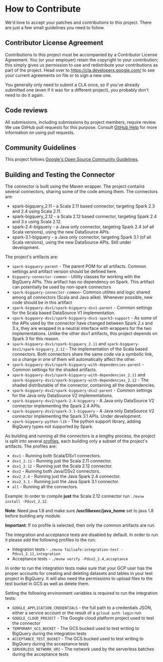 # How to Contribute

We'd love to accept your patches and contributions to this project. There are
just a few small guidelines you need to follow.

## Contributor License Agreement

Contributions to this project must be accompanied by a Contributor License
Agreement. You (or your employer) retain the copyright to your contribution;
this simply gives us permission to use and redistribute your contributions as
part of the project. Head over to <https://cla.developers.google.com/> to see
your current agreements on file or to sign a new one.

You generally only need to submit a CLA once, so if you've already submitted one
(even if it was for a different project), you probably don't need to do it
again.

## Code reviews

All submissions, including submissions by project members, require review. We
use GitHub pull requests for this purpose. Consult
[GitHub Help](https://help.github.com/articles/about-pull-requests/) for more
information on using pull requests.

## Community Guidelines

This project follows [Google's Open Source Community
Guidelines](https://opensource.google.com/conduct/).

## Building and Testing the Connector

The connector is built using the Maven wrapper. The project contains several
connectors, sharing some of the code among them. The connectors are:
* spark-bigquery_2.11 - a Scala 2.11 based connector, targeting Spark 2.3 and
  2.4 using Scala 2.11.
* spark-bigquery_2.12 - a Scala 2.12 based connector, targeting Spark 2.4 and
  3.x using Scala 2.12.
* spark-2.4-bigquery - a Java only connector, targeting Spark 2.4 (of all
  Scala versions), using the new DataSource APIs.
* spark-3.1-bigquery - a Java only connector, targeting Spark 3.1 (of all
  Scala versions), using the new DataSource APIs. Still under development.

The project's artifacts are:

* `spark-bigquery-parent` - The parent POM for all artifacts. Common settings
  and artifact version should be defined here.
* `bigquery-connector-common` - Utility classes for working with the BigQuery
  APIs. This artifact has no dependency on Spark. This artifact can potentially
  be used by non-spark connectors
* `spark-bigquery-connector-common`- Common utilites and logic  shared among
  all connectors (Scala and Java alike). Whenever possible, new code should be
  in this artifact
* `spark-bigquery-dsv1/spark-bigquery-dsv1-parent` - Common settings for the
  Scala based DataSource V1 implementation.
* `spark-bigquery-dsv1/spark-bigquery-dsv1-spark3-support` - As some of the APIs
  used by the connector have changed between Spark 2.x and 3.x, they are wrapped
  in a neutral interface with wrappers for the two implementations. Unlike the
  other dsv1 artifacts, this project depends on Spark 3 for this reason.
* `spark-bigquery-dsv1/spark-bigquery_2.11` and
  `spark-bigquery-dsv1/spark-bigquery_2.12` - The implementation of the Scala
  based connectors. Both connectors share the same code via a symbolic link, so
  a change in one of them will automatically affect the other.
* `spark-bigquery-dsv1/spark-bigquery-with-dependencies-parent` - Common
  settings for the shaded artifacts.
* `spark-bigquery-dsv1/spark-bigquery-with-dependencies_2.11` and
  `spark-bigquery-dsv1/spark-bigquery-with-dependencies_2.12` - The shaded
  distributable of the connector, containing all the dependencies.
* `spark-bigquery-dsv2/spark-bigquery-dsv2-parent` - Common settings for the
  Java only DataSource V2 implementations.
* `spark-bigquery-dsv2/spark-2.4-bigquery` - A Java only DataSource V2
  connector implementing the Spark 2.4 APIs.
* `spark-bigquery-dsv2/spark-3.1-bigquery` - A Java only DataSource V2
  connector implementing the Spark 3.1 APIs. Under development.
* `spark-bigquery-python-lib` - The python support library, adding BigQuery
  types not supported by Spark.

As building and running all the connectors is a lengthy process, the project is
split into several [profiles](https://maven.apache.org/guides/introduction/introduction-to-profiles.html),
each building only a subset of the project's artifacts. The profiles are:

* `dsv1` - Running both Scala/DSv1 connectors.
* `dsv1_2.11` - Running just the Scala 2.11 connector.
* `dsv1_2.12` - Running just the Scala 2.12 connector.
* `dsv2` - Running both Java/DSv2 connectors.
* `dsv2_2.4` - Running just the Java Spark 2.4 connector.
* `dsv2_3.1` - Running just the Java Spark 3.1 connector.
* `all` - Running all the connectors.

Example: In order to compile **just** the Scala 2.12 connector run
`./mvnw install -Pdsv1_2.12`.

**Note**: Need java 1.8 and make sure **/usr/libexec/java_home** set to java 1.8 before building any module.

**Important**: If no profile is selected, then only the common artifacts are run.

The integration and acceptance tests are disabled by default. In order to run it please add the
following profiles to the run:
* Integration tests - `./mvnw failsafe:integration-test -Pdsv1_2.11,integration`
* Acceptance tests - `./mvnw verify -Pdsv2_2.4,acceptance`

In order to run the integration tests make sure that your GCP user has the proper accounts for creating and deleting
datasets and tables in your test project in BigQuery. It will also need the permissions to upload files to the test
bucket in GCS as well as delete them.

Setting the following environment variables is required to run the integration tests:
* `GOOGLE_APPLICATION_CREDENTIALS` - the full path to a credentials JSON, either a service account or the result of a
  `gcloud auth login` run
* `GOOGLE_CLOUD_PROJECT` - The Google cloud platform project used to test the connector
* `TEMPORARY_GCS_BUCKET` - The GCS bucked used to test writing to BigQuery during the integration tests
* `ACCEPTANCE_TEST_BUCKET` - The GCS bucked used to test writing to BigQuery during the acceptance tests
* `SERVERLESS_NETWORK_URI` - The network used by the serverless batches during the acceptance tests
